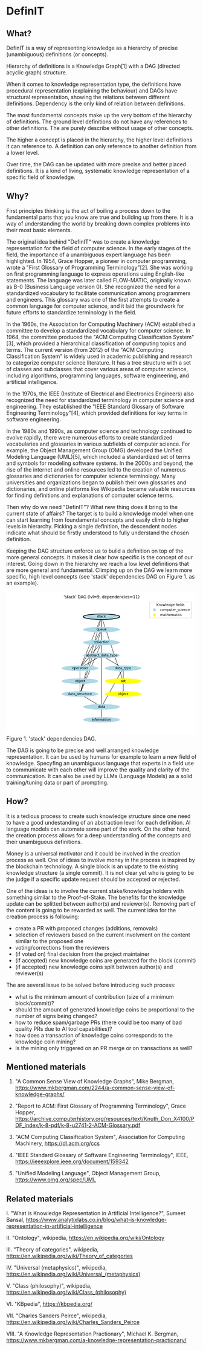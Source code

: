 # DefinIT

## What?

DefinIT is a way of representing knowledge as a hierarchy of precise (unambiguous) definitions (or concepts).

Hierarchy of definitions is a Knowledge Graph[1] with a DAG (directed acyclic graph) structure.

When it comes to knowledge representation type, the definitions have procedural 
representation (explaining the behaviour) and DAGs have structural representation, 
showing the relations between different definitions. Dependency is the only kind of relation
between definitions.

The most fundamental concepts make up the very bottom of the hierarchy of definitions. 
The ground level definitions do not have any references to other definitions. 
The are purely describe without usage of other concepts. 

The higher a concept is placed in the hierarchy, the higher level definitions it can reference to. 
A definition can only reference to another definition from a lower level. 

Over time, the DAG can be updated with more precise and better placed definitions. 
It is a kind of living, systematic knowledge representation of a specific field of knowledge.

## Why?

First principles thinking is the act of boiling a process down to the 
fundamental parts that you know are true and building up from there.
It is a way of understanding the world by breaking down complex problems into their most basic elements.

The original idea behind "DefinIT" was to create a knowledge representation for the field of computer science. 
In the early stages of the field, the importance of a unambiguous expert language has been highlighted. 
In 1954, Grace Hopper, a pioneer in computer programming, wrote a "First Glossary of Programming Terminology"[2].
She was working on first programming language to express operations using English-like statements. The language was later called FLOW-MATIC, originally known as B-0 (Business Language version 0). She recognized the need for a standardized vocabulary
to facilitate communication among programmers and engineers.
This glossary was one of the first attempts to create a common language for computer science,
and it laid the groundwork for future efforts to standardize terminology in the field.

In the 1960s, the Association for Computing Machinery (ACM) established a committee to develop a standardized vocabulary for computer science.
In 1964, the committee produced the "ACM Computing Classification System"[3], which provided a hierarchical classification of computing topics and terms.
The current version (from 2012) of the "ACM Computing Classification System" is widely used in academic publishing and research to categorize computer science literature. It has a tree structure with a set of classes and subclasses that cover various areas of computer science, including algorithms, programming languages, software engineering, and artificial intelligence.

In the 1970s, the IEEE (Institute of Electrical and Electronics Engineers) also recognized the need for standardized terminology in computer science and engineering.
They established the "IEEE Standard Glossary of Software Engineering Terminology"[4], which provided definitions for key terms in software engineering.

In the 1980s and 1990s, as computer science and technology continued to evolve rapidly,
there were numerous efforts to create standardized vocabularies and glossaries in various subfields of computer science.
For example, the Object Management Group (OMG) developed the Unified Modeling Language (UML)[5],
which included a standardized set of terms and symbols for modeling software systems.
In the 2000s and beyond, the rise of the internet and online resources led to the creation of numerous glossaries and dictionaries for computer science terminology.
Many universities and organizations began to publish their own glossaries and dictionaries,
and online platforms like Wikipedia became valuable resources for finding definitions and explanations of computer science terms.

Then why do we need "DefinIT"? What new thing does it bring to the current state of affairs? The target is to build a knowledge model when one can start learning from 
foundamental concepts and easily climb to higher levels in hierarchy. 
Picking a single definition, the descendent nodes indicate what should be 
firstly understood to fully understand the chosen definition.

Keeping the DAG structure enforce us to build a definition on top of the more general concepts. 
It makes it clear how specific is the concept of our interest. 
Going down in the hierarchy we reach a low level definitions that are more general and fundamental. 
Climping up on the DAG we learn more specific, high level concepts 
(see 'stack' dependencies DAG on Figure 1. as an example).

!['list' dependencies DAG](./dag_stack.png)  
Figure 1. 'stack' dependencies DAG.

The DAG is going to be precise and well arranged knowledge representation. 
It can be used by humans for example to learn a new field of knowledge.
Specyfing an unambiguous language that experts in a field use to communicate with each other 
will improve the quality and clarity of the communication.
It can also be used by LLMs (Language Models) as a solid training/tuning data or part of prompting.

## How?

It is a tedious process to create such knowledge structure since one need to have 
a good undestanding of an abstraction level for each definition. 
AI language models can automate some part of the work. 
On the other hand, the creation process allows for a deep understanding 
of the concepts and their unambiguous definitions.

Money is a universal motivator and it could be involved in the creation process as well. 
One of ideas to involve money in the process is inspired by the blockchain technology. 
A single block is an update to the existing knowledge structure (a single commit). 
It is not clear yet who is going to be the judge if a specific update request 
should be accepted or rejected.

One of the ideas is to involve the current stake/knowledge holders 
with something similar to the Proof-of-Stake. 
The benefits for the knowledge update can be splitted between author(s) and reviewer(s). 
Removing part of the content is going to be rewarded as well. 
The current idea for the creation process is following:

- create a PR with proposed changes (additions, removals)
- selection of reviewers based on the current involvment on the content similar to the proposed one
- voting/corrections from the reviewers
- (if voted on) final decision from the project maintainer
- (if accepted) new knowledge coins are generated for the block (commit)
- (if accepted) new knowledge coins split between author(s) and reviewer(s)

The are several issue to be solved before introducing such process:
- what is the minimum amount of contribution (size of a minimum block/commit)?
- should the amount of generated knowledge coins be proportional to the number of signs being changed? 
- how to reduce spam/garbage PRs (there could be too many of bad quality PRs due to AI tool capabilities)?
- how does a transaction of knowledge coins corresponds to the knowledge coin mining?
- Is the mining only triggered on an PR merge or on transactions as well?

## Mentioned materials

1. "A Common Sense View of Knowledge Graphs", Mike Bergman, https://www.mkbergman.com/2244/a-common-sense-view-of-knowledge-graphs/

2. "Report to ACM: First Glossary of Programming Terminology", Grace Hopper, https://archive.computerhistory.org/resources/text/Knuth_Don_X4100/PDF_index/k-8-pdf/k-8-u2741-2-ACM-Glossary.pdf

3. "ACM Computing Classification System", Association for Computing Machinery, https://dl.acm.org/ccs

4. "IEEE Standard Glossary of Software Engineering Terminology", IEEE, https://ieeexplore.ieee.org/document/159342

5. "Unified Modeling Language", Object Management Group, https://www.omg.org/spec/UML

## Related materials

I. "What is Knowledge Representation in Artificial Intelligence?", 
Sumeet Bansal, https://www.analytixlabs.co.in/blog/what-is-knowledge-representation-in-artificial-intelligence

II. "Ontology", wikipedia, https://en.wikipedia.org/wiki/Ontology

III. "Theory of categories", wikipedia, https://en.wikipedia.org/wiki/Theory_of_categories

IV. "Universal (metaphysics)", wikipedia, https://en.wikipedia.org/wiki/Universal_(metaphysics)

V. "Class (philosophy)", wikipedia, https://en.wikipedia.org/wiki/Class_(philosophy)

VI. "KBpedia", https://kbpedia.org/

VII. "Charles Sanders Peirce", wikipedia, https://en.wikipedia.org/wiki/Charles_Sanders_Peirce

VIII. "A Knowledge Representation Practionary", Michael K. Bergman, https://www.mkbergman.com/a-knowledge-representation-practionary/
